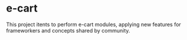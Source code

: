 # e-cart

This project itents to perform e-cart modules, applying new features for frameworkers and concepts shared by community.

